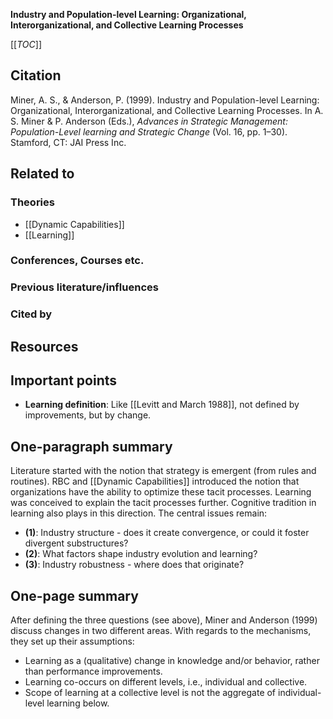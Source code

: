 **Industry and Population-level Learning: Organizational, Interorganizational, and Collective Learning Processes**

[[_TOC_]]

## Citation

Miner, A. S., & Anderson, P. (1999). Industry and Population-level Learning: Organizational, Interorganizational, and Collective Learning Processes. In A. S. Miner & P. Anderson (Eds.), *Advances in Strategic Management: Population-Level learning and Strategic Change* (Vol. 16, pp. 1–30). Stamford, CT: JAI Press Inc.

## Related to

### Theories
* [[Dynamic Capabilities]]
* [[Learning]]

### Conferences, Courses etc.

### Previous literature/influences

### Cited by

## Resources

## Important points
* **Learning definition**: Like [[Levitt and March 1988]], not defined by improvements, but by change.

## One-paragraph summary

Literature started with the notion that strategy is emergent (from rules and routines). RBC and [[Dynamic Capabilities]] introduced the notion that organizations have the ability to optimize these tacit processes. Learning was conceived to explain the tacit processes further. Cognitive tradition in learning also plays in this direction. The central issues remain:

* **(1)**: Industry structure - does it create convergence, or could it foster divergent substructures?
* **(2)**: What factors shape industry evolution and learning?
* **(3)**: Industry robustness - where does that originate?

## One-page summary

After defining the three questions (see above), Miner and Anderson (1999) discuss changes in two different areas. With regards to the mechanisms, they set up their assumptions:

* Learning as a (qualitative) change in knowledge and/or behavior, rather than performance improvements.
* Learning co-occurs on different levels, i.e., individual and collective.
* Scope of learning at a collective level is not the aggregate of individual-level learning below.